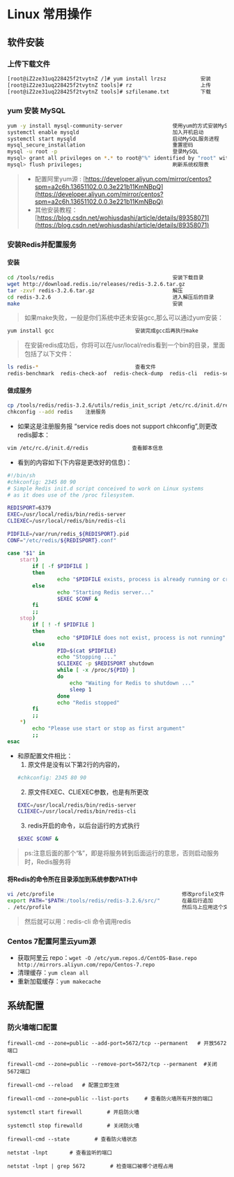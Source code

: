 # Linux 常用操作

## 软件安装

### 上传下载文件
```sh
[root@iZ2ze31uq228425f2tvytnZ /]# yum install lrzsz           安装
[root@iZ2ze31uq228425f2tvytnZ tools]# rz                      上传
[root@iZ2ze31uq228425f2tvytnZ tools]# szfilename.txt          下载
```
### yum 安装 MySQL
```sh
yum -y install mysql-community-server                使用yum的方式安装MySQL
systemctl enable mysqld                              加入开机启动
systemctl start mysqld                               启动MySQL服务进程
mysql_secure_installation                            重置密码
mysql -u root -p                                     登录MySQL
mysql> grant all privileges on *.* to root@"%" identified by "root" with grant option;          为root用户授权后才可远程访问
mysql> flush privileges;                             刷新系统权限表

```
> - 配置阿里yum源 : [https://developer.aliyun.com/mirror/centos?spm=a2c6h.13651102.0.0.3e221b11KmNBpQ](https://developer.aliyun.com/mirror/centos?spm=a2c6h.13651102.0.0.3e221b11KmNBpQ)
> - 其他安装教程：[https://blog.csdn.net/wohiusdashi/article/details/89358071](https://blog.csdn.net/wohiusdashi/article/details/89358071)

### 安装Redis并配置服务
#### 安装
```sh
cd /tools/redis                                      安装下载目录
wget http://download.redis.io/releases/redis-3.2.6.tar.gz                               获取安装资源
tar -zxvf redis-3.2.6.tar.gz                         解压
cd redis-3.2.6                                       进入解压后的目录
make                                                 安装

```
> 如果make失败，一般是你们系统中还未安装gcc,那么可以通过yum安装：

```sh
yum install gcc                          安装完成gcc后再执行make

```
> 在安装redis成功后，你将可以在/usr/local/redis看到一个bin的目录，里面包括了以下文件：

```sh
ls redis-*                               查看文件
redis-benchmark  redis-check-aof  redis-check-dump  redis-cli  redis-server
```
#### 做成服务
```sh
cp /tools/redis/redis-3.2.6/utils/redis_init_script /etc/rc.d/init.d/redis  将redis_init_script复制到/etc/rc.d/init.d/，同时易名为redis
chkconfig --add redis    注册服务
```
- 如果这是注册服务报 “service redis does not support chkconfig”,则更改redis脚本：

```sh
vim /etc/rc.d/init.d/redis              查看脚本信息
```

- 看到的内容如下(下内容是更改好的信息)：
```sh
#!/bin/sh 
#chkconfig: 2345 80 90 
# Simple Redis init.d script conceived to work on Linux systems 
# as it does use of the /proc filesystem. 
   
REDISPORT=6379 
EXEC=/usr/local/redis/bin/redis-server 
CLIEXEC=/usr/local/redis/bin/redis-cli 
   
PIDFILE=/var/run/redis_${REDISPORT}.pid 
CONF="/etc/redis/${REDISPORT}.conf" 
   
case "$1" in 
    start) 
        if [ -f $PIDFILE ] 
        then 
                echo "$PIDFILE exists, process is already running or crashed" 
        else 
                echo "Starting Redis server..." 
                $EXEC $CONF & 
        fi 
        ;; 
    stop) 
        if [ ! -f $PIDFILE ] 
        then 
                echo "$PIDFILE does not exist, process is not running" 
        else 
                PID=$(cat $PIDFILE) 
                echo "Stopping ..." 
                $CLIEXEC -p $REDISPORT shutdown 
                while [ -x /proc/${PID} ] 
                do 
                    echo "Waiting for Redis to shutdown ..." 
                    sleep 1 
                done 
                echo "Redis stopped" 
        fi 
        ;; 
    *) 
        echo "Please use start or stop as first argument" 
        ;; 
esac 
```

- 和原配置文件相比： 
    1. 原文件是没有以下第2行的内容的，
    ```sh
    #chkconfig: 2345 80 90
    ```
    2. 原文件EXEC、CLIEXEC参数，也是有所更改
    ```sh
    EXEC=/usr/local/redis/bin/redis-server   
    CLIEXEC=/usr/local/redis/bin/redis-cli 
    ```
    3. redis开启的命令，以后台运行的方式执行
    ```sh
    $EXEC $CONF &
    ```
> ps:注意后面的那个“&”，即是将服务转到后面运行的意思，否则启动服务时，Redis服务将


#### 将Redis的命令所在目录添加到系统参数PATH中
```sh
vi /etc/profile                                         修改profile文件
export PATH="$PATH:/tools/redis/redis-3.2.6/src/"       在最后行追加
. /etc/profile                                          然后马上应用这个文件
```
> 然后就可以用：redis-cli  命令调用redis


### Centos 7配置阿里云yum源
- 获取阿里云 repo：`wget -O /etc/yum.repos.d/CentOS-Base.repo http://mirrors.aliyun.com/repo/Centos-7.repo`
- 清理缓存：`yum clean all`
- 重新加载缓存：`yum makecache`

## 系统配置
### 防火墙端口配置
```shell
firewall-cmd --zone=public --add-port=5672/tcp --permanent   # 开放5672端口

firewall-cmd --zone=public --remove-port=5672/tcp --permanent  #关闭5672端口

firewall-cmd --reload   # 配置立即生效

firewall-cmd --zone=public --list-ports     # 查看防火墙所有开放的端口

systemctl start firewall        # 开启防火墙

systemctl stop firewalld        # 关闭防火墙

firewall-cmd --state        # 查看防火墙状态

netstat -lnpt       # 查看监听的端口

netstat -lnpt | grep 5672        # 检查端口被哪个进程占用
```